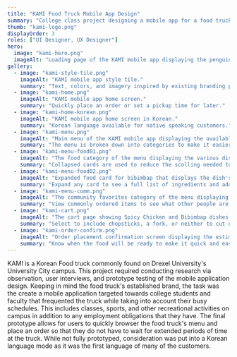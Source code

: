 ```yaml
---
title: "KAMI Food Truck Mobile App Design"
summary: "College class project designing a mobile app for a food truck on Drexel University's campus"
thumb: "kami-logo.png"
displayOrder: 3
roles: ["UI Designer, UX Designer"]
hero:
  image: "kami-hero.png"
  imageAlt: "Loading page of the KAMI mobile app displaying the penguin logo over a picture of food."
gallery:
  - image: "kami-style-tile.png"
    imageAlt: "KAMI mobile app style tile."
    summary: "Text, colors, and imagery inspired by existing branding present on the food truck."
  - image: "kami-home.png"
    imageAlt: "KAMI mobile app home screen."
    summary: "Quickly place an order or set a pickup time for later."
  - image: "kami-home-korean.png"
    imageAlt: "KAMI mobile app home screen in Korean."
    summary: "Korean language available for native speaking customers."
  - image: "kami-menu.png"
    imageAlt: "Main menu of the KAMI mobile app displaying the available categories of food and beverage items."
    summary: "The menu is broken down into categories to make it easier to find what the user is looking for."
  - image: "kami-menu-food01.png"
    imageAlt: "The food category of the menu displaying the various dishes available."
    summary: "Collapsed cards are used to reduce the scolling needed to reach the bottom of the menu and prevent accidental adding to cart."
  - image: "kami-menu-food02.png"
    imageAlt: "Expanded food card for bibimbap that displays the dish's ingredients."
    summary: "Expand any card to see a full list of ingredients and add the dish to the cart."
  - image: "kami-menu-comm.png"
    imageAlt: "The community favorites category of the menu displaying commonly ordered dishes."
    summary: "View commonly ordered items to see what other people are getting."
  - image: "kami-cart.png"
    imageAlt: "The cart page showing Spicy Chicken and Bibimbap dishes in the cart."
    summary: "Select to include chopsticks, a fork, or neither to cut down on waste."
  - image: "kami-order-confirm.png"
    imageAlt: "Order placement confirmation screen displaying the estimated time the food will be ready for pickup."
    summary: "Know when the food will be ready to make it quick and easy to pickup on the go."
---
```


KAMI is a Korean Food truck commonly found on Drexel University's University City campus. This project required conducting research via observation, user interviews, and prototype testing of the mobile application design. Keeping in mind the food truck's established brand, the task was the create a mobile application targeted towards college students and faculty that frequented the truck while taking into account their busy schedules. This includes classes, sports, and other recreational activities on campus in addition to any employment obligations that they have. The final prototype allows for users to quickly browser the food truck's menu and place an order so that they do not have to wait for extended periods of time at the truck. While not fully prototyped, consideration was put into a Korean language mode as it was the first language of many of the customers.
